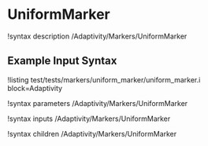 # UniformMarker

!syntax description /Adaptivity/Markers/UniformMarker

## Example Input Syntax

!listing test/tests/markers/uniform_marker/uniform_marker.i block=Adaptivity

!syntax parameters /Adaptivity/Markers/UniformMarker

!syntax inputs /Adaptivity/Markers/UniformMarker

!syntax children /Adaptivity/Markers/UniformMarker
